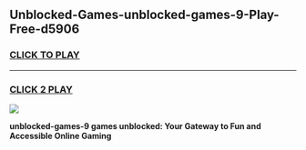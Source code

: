 
## Unblocked-Games-unblocked-games-9-Play-Free-d5906
<h3>
<a href="https://premium76.site?title=unblocked-games-9&ref=21A">CLICK TO PLAY</a></h3>
<hr>

<h3>
<a href="https://premium76.site?title=unblocked-games-9&ref=21A">CLICK 2 PLAY</a>
  
</h3>

<a href="https://premium76.site?title=unblocked-games-9&ref=21A"><img src="https://clearcache.store/games.png"></a>


**unblocked-games-9 games unblocked: Your Gateway to Fun and Accessible Online Gaming**
